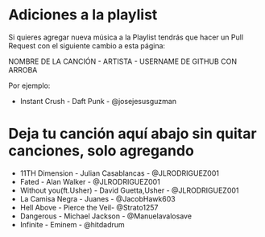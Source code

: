 # Adiciones a la playlist
Si quieres agregar nueva música a la Playlist tendrás que hacer un Pull Request con el siguiente cambio a esta página:

NOMBRE DE LA CANCIÓN - ARTISTA - USERNAME DE GITHUB CON ARROBA

Por ejemplo:
- Instant Crush - Daft Punk - @josejesusguzman


# Deja tu canción aquí abajo sin quitar canciones, solo agregando

- 11TH Dimension - Julian Casablancas - @JLRODRIGUEZ001
- Fated - Alan Walker - @JLRODRIGUEZ001
- Without you(ft.Usher) - David Guetta,Usher - @JLRODRIGUEZ001
- La Camisa Negra - Juanes - @JacobHawk603
- Hell Above - Pierce the Veil- @Strato1257
- Dangerous - Michael Jackson - @Manuelavalosave
- Infinite - Eminem - @hitdadrum
